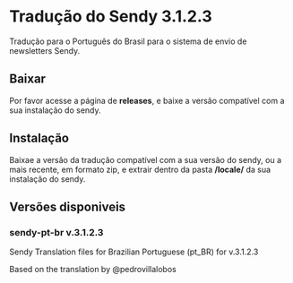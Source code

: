 # Tradução do Sendy 3.1.2.3

Tradução para o Português do Brasil para o sistema de envio de newsletters Sendy.

## Baixar

Por favor acesse a página de **releases**, e baixe a versão compatível com a sua instalação do sendy.

## Instalação

Baixae a versão da tradução compatível com a sua versão do sendy, ou a mais recente, em formato zip, e extrair dentro da pasta __/locale/__ da sua instalação do sendy.

## Versões disponiveis

### sendy-pt-br v.3.1.2.3
Sendy Translation files for Brazilian Portuguese (pt_BR) for v.3.1.2.3

Based on the translation by @pedrovillalobos
